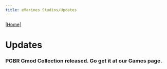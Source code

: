```yaml
---
title: eMarines Studios/Updates
---
```


[|Home|](./index.md)

# Updates

### PGBR Gmod Collection released. Go get it at our Games page.
